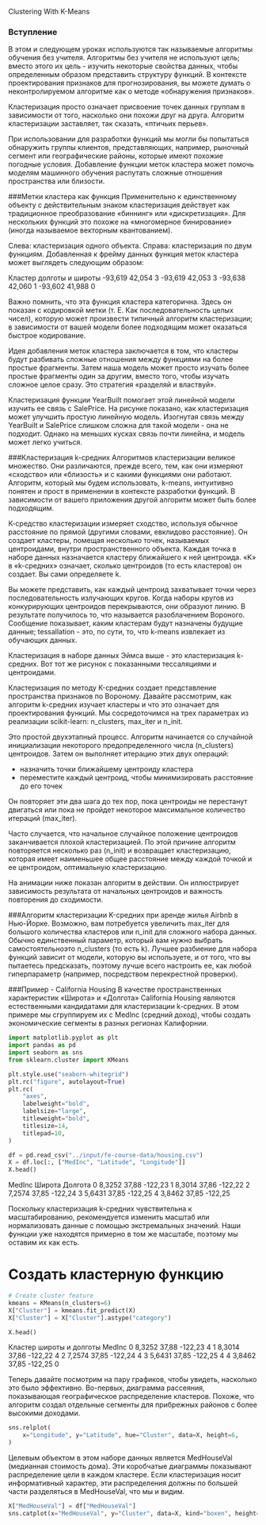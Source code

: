 Clustering With K-Means
### Вступление
В этом и следующем уроках используются так называемые алгоритмы обучения без учителя. Алгоритмы без учителя не 
используют цель; вместо этого их цель - изучить некоторые свойства данных, чтобы определенным образом представить 
структуру функций. В контексте проектирования признаков для прогнозирования, вы можете думать о неконтролируемом 
алгоритме как о методе «обнаружения признаков».

Кластеризация просто означает присвоение точек данных группам в зависимости от того, насколько они похожи друг на 
друга. Алгоритм кластеризации заставляет, так сказать, «птичьих перьев».

При использовании для разработки функций мы могли бы попытаться обнаружить группы клиентов, представляющих, 
например, рыночный сегмент или географические районы, которые имеют похожие погодные условия. Добавление функции 
меток кластера может помочь моделям машинного обучения распутать сложные отношения пространства или близости.

###Метки кластера как функция
Применительно к единственному объекту с действительным знаком кластеризация действует как традиционное 
преобразование «биннинг» или «дискретизация». Для нескольких функций это похоже на «многомерное бинирование» 
(иногда называемое векторным квантованием).

Слева: кластеризация одного объекта. Справа: кластеризация по двум функциям.
Добавленная к фрейму данных функция меток кластера может выглядеть следующим образом:

Кластер долготы и широты
-93,619 42,054 3
-93,619 42,053 3
-93,638 42,060 1
-93,602 41,988 0

Важно помнить, что эта функция кластера категорична. Здесь он показан с кодировкой метки (т. Е. Как 
последовательность целых чисел), которую может произвести типичный алгоритм кластеризации; в зависимости от вашей 
модели более подходящим может оказаться быстрое кодирование.

Идея добавления меток кластера заключается в том, что кластеры будут разбивать сложные отношения между функциями на 
более простые фрагменты. Затем наша модель может просто изучать более простые фрагменты один за другим, вместо того,
чтобы изучать сложное целое сразу. Это стратегия «разделяй и властвуй».


Кластеризация функции YearBuilt помогает этой линейной модели изучить ее связь с SalePrice.
На рисунке показано, как кластеризация может улучшить простую линейную модель. Изогнутая связь между YearBuilt и 
SalePrice слишком сложна для такой модели - она не подходит. Однако на меньших кусках связь почти линейна, и 
модель может легко учиться.

###Кластеризация k-средних
Алгоритмов кластеризации великое множество. Они различаются, прежде всего, тем, как они измеряют «сходство» или 
«близость» и с какими функциями они работают. Алгоритм, который мы будем использовать, k-means, интуитивно понятен 
и прост в применении в контексте разработки функций. В зависимости от вашего приложения другой алгоритм может быть 
более подходящим.

К-средство кластеризации измеряет сходство, используя обычное расстояние по прямой (другими словами, евклидово 
расстояние). Он создает кластеры, помещая несколько точек, называемых центроидами, внутри пространственного объекта.
Каждая точка в наборе данных назначается кластеру ближайшего к ней центроида. «K» в «k-средних» означает, сколько 
центроидов (то есть кластеров) он создает. Вы сами определяете k.

Вы можете представить, как каждый центроид захватывает точки через последовательность излучающих кругов. Когда 
наборы кругов из конкурирующих центроидов перекрываются, они образуют линию. В результате получилось то, что 
называется разоблачением Вороного. Сообщение показывает, каким кластерам будут назначены будущие данные; 
tessallation - это, по сути, то, что k-means извлекает из обучающих данных.

Кластеризация в наборе данных Эймса выше - это кластеризация k-средних. Вот тот же рисунок с показанными 
тессаляциями и центроидами.


Кластеризация по методу K-средних создает представление пространства признаков по Вороному.
Давайте рассмотрим, как алгоритм k-средних изучает кластеры и что это означает для проектирования функций. Мы 
сосредоточимся на трех параметрах из реализации scikit-learn: n_clusters, max_iter и n_init.

Это простой двухэтапный процесс. Алгоритм начинается со случайной инициализации некоторого предопределенного числа 
(n_clusters) центроидов. Затем он выполняет итерацию этих двух операций:

- назначить точки ближайшему центроиду кластера
- переместите каждый центроид, чтобы минимизировать расстояние до его точек


Он повторяет эти два шага до тех пор, пока центроиды не перестанут двигаться или пока не пройдет некоторое 
 максимальное количество итераций (max_iter).

Часто случается, что начальное случайное положение центроидов заканчивается плохой кластеризацией. По этой причине 
алгоритм повторяется несколько раз (n_init) и возвращает кластеризацию, которая имеет наименьшее общее расстояние 
между каждой точкой и ее центроидом, оптимальную кластеризацию.

На анимации ниже показан алгоритм в действии. Он иллюстрирует зависимость результата от начальных центроидов и 
 важность повторения до сходимости.


###Алгоритм кластеризации K-средних при аренде жилья Airbnb в Нью-Йорке.
Возможно, вам потребуется увеличить max_iter для большого количества кластеров или n_init для сложного набора 
данных. Обычно единственный параметр, который вам нужно выбрать самостоятельноэто n_clusters (то есть k). Лучшее 
разбиение для набора функций зависит от модели, которую вы используете, и от того, что вы пытаетесь предсказать, 
поэтому лучше всего настроить ее, как любой гиперпараметр (например, посредством перекрестной проверки).

###Пример - California Housing
В качестве пространственных характеристик «Широта» и «Долгота» California Housing являются естественными 
кандидатами для кластеризации k-средних. В этом примере мы сгруппируем их с MedInc (средний доход), чтобы создать 
экономические сегменты в разных регионах Калифорнии.

```python
import matplotlib.pyplot as plt
import pandas as pd
import seaborn as sns
from sklearn.cluster import KMeans

plt.style.use("seaborn-whitegrid")
plt.rc("figure", autolayout=True)
plt.rc(
    "axes",
    labelweight="bold",
    labelsize="large",
    titleweight="bold",
    titlesize=14,
    titlepad=10,
)

df = pd.read_csv("../input/fe-course-data/housing.csv")
X = df.loc[:, ["MedInc", "Latitude", "Longitude"]]
X.head()
```

MedInc Широта Долгота
0 8,3252 37,88 -122,23
1 8,3014 37,86 -122,22
2 7,2574 37,85 -122,24
3 5,6431 37,85 -122,25
4 3,8462 37,85 -122,25


Поскольку кластеризация k-средних чувствительна к масштабированию, рекомендуется изменить масштаб или нормализовать 
данные с помощью экстремальных значений. Наши функции уже находятся примерно в том же масштабе, поэтому мы оставим 
их как есть.

# Создать кластерную функцию
```python
# Create cluster feature
kmeans = KMeans(n_clusters=6)
X["Cluster"] = kmeans.fit_predict(X)
X["Cluster"] = X["Cluster"].astype("category")

X.head()
```
Кластер широты и долготы MedInc
0 8,3252 37,88 -122,23 4
1 8,3014 37,86 -122,22 4
2 7,2574 37,85 -122,24 4
3 5,6431 37,85 -122,25 4
4 3,8462 37,85 -122,25 0

Теперь давайте посмотрим на пару графиков, чтобы увидеть, насколько это было эффективно. Во-первых, диаграмма 
рассеяния, показывающая географическое распределение кластеров. Похоже, что алгоритм создал отдельные сегменты для 
прибрежных районов с более высокими доходами.

```python
sns.relplot(
    x="Longitude", y="Latitude", hue="Cluster", data=X, height=6,
)
```

Целевым объектом в этом наборе данных является MedHouseVal (медианная стоимость дома). Эти коробчатые диаграммы 
показывают распределение цели в каждом кластере. Если кластеризация носит информативный характер, эти распределения 
должны по большей части разделяться в MedHouseVal, что мы и видим.

```python
X["MedHouseVal"] = df["MedHouseVal"]
sns.catplot(x="MedHouseVal", y="Cluster", data=X, kind="boxen", height=6);
```